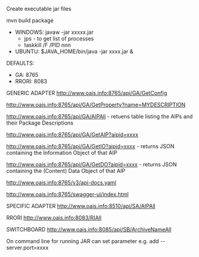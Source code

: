 Create executable jar files

mvn build package

- WINDOWS: javaw -jar xxxxx.jar
  - jps - to get list of processes
  - taskkill /F /PID nnn
- UBUNTU:  $JAVA_HOME/bin/java -jar xxxx.jar &

DEFAULTS:
- GA: 8765
- RRORI: 8083

GENERIC ADAPTER
http://www.oais.info:8765/api/GA/GetConfig

http://www.oais.info:8765/api/GA/GetProperty?name=MYDESCRIPTION

http://www.oais.info:8765/api/GA/AIPAll				- retuens table listing the AIPs and their Package Descriptions

http://www.oais.info:8765/api/GA/GetAIP?aipid=xxxx 



http://www.oais.info:8765/api/GA/GetIO?aipid=xxxx   - returns JSON containing the Information Object of that AIP

http://www.oais.info:8765/api/GA/GetDO?aipid=xxxx   - returns JSON containing the (Content) Data Object of that AIP

http://www.oais.info:8765/v3/api-docs.yaml

http://www.oais.info:8765/swagger-ui/index.html


SPECIFIC ADAPTER
http://www.oais.info:8510/api/SA/AIPAll

RRORI
http://www.oais.info:8083/RIAll

SWITCHBOARD
http://www.oais.info:8085/api/SB/ArchiveNameAll

On command line for running JAR can set parameter e.g. add --server.port=xxxx
